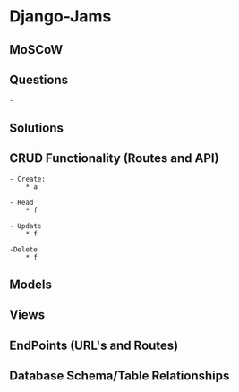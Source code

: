 # Django-Jams

## MoSCoW


## Questions
    -

## Solutions


## CRUD Functionality (Routes and API)
    - Create:
        * a

    - Read
        * f

    - Update
        * f

    -Delete
        * f


## Models

## Views



## EndPoints (URL's and Routes)



## Database Schema/Table Relationships
